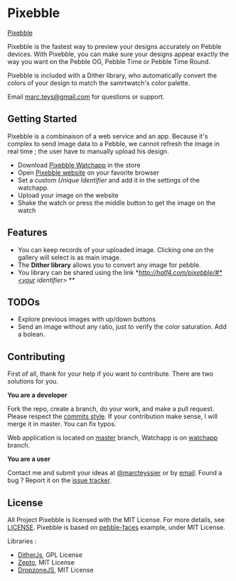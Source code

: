Pixebble
========

[Pixebble](http://half4.com/pixebble/)

Pixebble is the fastest way to preview your designs accurately on Pebble devices. With Pixebble, you can make sure your designs appear exactly the way you want on the Pebble OG, Pebble Time or Pebble Time Round. 

Pixebble is included with a Dither library, who automatically convert the colors of your design to match the samrtwatch's color palette. 

Email [marc.teys@gmail.com][support] for questions or support.


Getting Started
---------------

Pixebble is a combinaison of a web service and an app. Because it's complex to send image data to a Pebble, we cannot refresh the image in real time ; the user have to manually upload his design. 

 * Download [Pixebble Watchapp](http://apps.getpebble.com/en_US/application/56a63eaeed368bd240000035?dev_settings=true&native=false&query=pixebble&section=watchapps) in the store
 * Open [Pixebble website](http://half4.com/pixebble/) on your favorite browser 
 * Set a custom *Unique Identifier* and add it in the settings of the watchapp.
 * Upload your image on the website
 * Shake the watch or press the middle button to get the image on the watch
 


Features
--------

 * You can keep records of your uploaded image. Clicking one on the gallery will select is as main image. 
 * The **Dither library** allows you to convert any image for pebble.
 * You library can be shared using the link **http://half4.com/pixebble/#*<your identifier>* **

TODOs
--------

 * Explore previous images with up/down buttons
 * Send an image without any ratio, just to verify the color saturation. Add a bolean. 

Contributing
-----------------

First of all, thank for your help if you want to contribute. There are two solutions for you.

**You are a developer**

Fork the repo, create a branch, do your work, and make a pull request. Please respect the [commits style](http://github.com/marcteys/pixebble/commits/master).
If your contribution make sense, I will merge it in master. You can fix typos. 

Web application is located on [master](http://github.com/marcteys/pixebble/tree/master) branch, Watchapp is on [watchapp](http://github.com/marcteys/pixebble/tree/watchapp) branch.


**You are a user**

 Contact me and submit your ideas at [@marcteyssier](http://twitter.com/marcteyssier) or by [email][support].
 Found a bug ? Report it on the [issue tracker](https://github.com/marcteys/pixebble/issues).


License
-------

All Project Pixebble is licensed with the MIT License. For more details, see [LICENSE](http://github.com/marcteys/pixebble/blob/master/LICENSE).
Pixebble is based on [pebble-faces](http://github.com/pebble-examples/pebble-faces) example, under MIT License.

Libraries :

 * [DitherJs](http://github.com/dpiccone/ditherjs), GPL License
 * [Zepto](http://zeptojs.com/), MIT License
 * [DropzoneJS](http://github.com/enyo/dropzone/), MIT License



[support]: mailto:marc.teys@gmail.com
